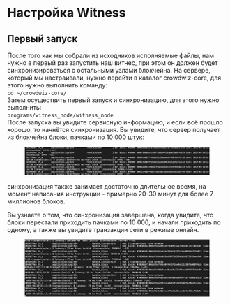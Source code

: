# Настройка Witness

## Первый запуск

После того как мы собрали из исходников исполняемые файлы, нам нужно в первый раз запустить наш витнес, при этом он должен будет синхронизироваться с остальными узлами блокчейна. На сервере, который мы настраивали, нужно перейти в каталог crowdwiz-core, для этого нужно выполнить команду:\
`cd ~/crowdwiz-core/`\
Затем осуществить первый запуск и синхронизацию, для этого нужно выполнить:\
`programs/witness_node/witness_node`\
После запуска вы увидите сервисную информацию, и если всё прошло хорошо, то начнётся синхронизация. Вы увидите, что сервер получает из блокчейна блоки, пачками по 10 000 штук:

<figure><img src="../.gitbook/assets/image (15).png" alt=""><figcaption></figcaption></figure>

синхронизация также занимает достаточно длительное время, на момент написания инструкции - примерно 20-30 минут для более 7 миллионов блоков.

Вы узнаете о том, что синхронизация завершена, когда увидите, что блоки перестали приходить пачками по 10 000, и начали приходить по одному, а также вы увидите транзакции сети в режиме онлайн.

<figure><img src="../.gitbook/assets/image (2).png" alt=""><figcaption></figcaption></figure>
